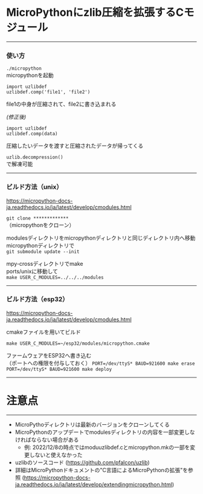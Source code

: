# MicroPythonにzlib圧縮を拡張するCモジュール
-------
### 使い方

`./micropython`  
micropythonを起動

`import uzlibdef`  
`uzlibdef.comp('file1', 'file2')`


file1の中身が圧縮されて、file2に書き込まれる

*(修正後)*

`import uzlibdef`  
`uzlibdef.comp(data)`

圧縮したいデータを渡すと圧縮されたデータが帰ってくる

`uzlib.decompression()`  
で解凍可能

---------------
### ビルド方法（unix）
https://micropython-docs-ja.readthedocs.io/ja/latest/develop/cmodules.html

`git clone *************`  
（micropythonをクローン）

modulesディレクトリをmicropythonディレクトリと同じディレクトリ内へ移動  
micropythonディレクトリで  
`git submodule update --init`

mpy-crossディレクトリでmake  
ports/unixに移動して  
`make USER_C_MODULES=../../../modules`

---------------
### ビルド方法（esp32）
https://micropython-docs-ja.readthedocs.io/ja/latest/develop/cmodules.html

cmakeファイルを用いてビルド

`make USER_C_MODULES=~/esp32/modules/micropython.cmake`

ファームウェアをESP32へ書き込む  
（ポートへの権限を付与しておく）
`PORT=/dev/ttyS* BAUD=921600 make erase`  
`PORT=/dev/ttyS* BAUD=921600 make deploy`

--------------
# 注意点
------
- MicroPythoディレクトリは最新のバージョンをクローンしてくる
- MicroPythonのアップデートでmodulesディレクトリの内容を一部変更しなければならない場合がある
  - 例: 2022/12/8の時点ではmoduuzlibdef.cとmicropython.mkの一部を変更しないと使えなかった
- uzlibのソースコード (https://github.com/pfalcon/uzlib)
- 詳細はMicroPythonドキュメントの"C言語によるMicroPythonの拡張"を参照 (https://micropython-docs-ja.readthedocs.io/ja/latest/develop/extendingmicropython.html)
